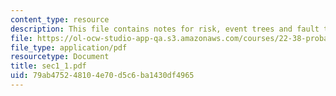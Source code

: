 ```yaml
---
content_type: resource
description: This file contains notes for risk, event trees and fault trees.
file: https://ol-ocw-studio-app-qa.s3.amazonaws.com/courses/22-38-probability-and-its-applications-to-reliability-quality-control-and-risk-assessment-fall-2005/79ab475248104e70d5c6ba1430df4965_sec1_1.pdf
file_type: application/pdf
resourcetype: Document
title: sec1_1.pdf
uid: 79ab4752-4810-4e70-d5c6-ba1430df4965
---
```

